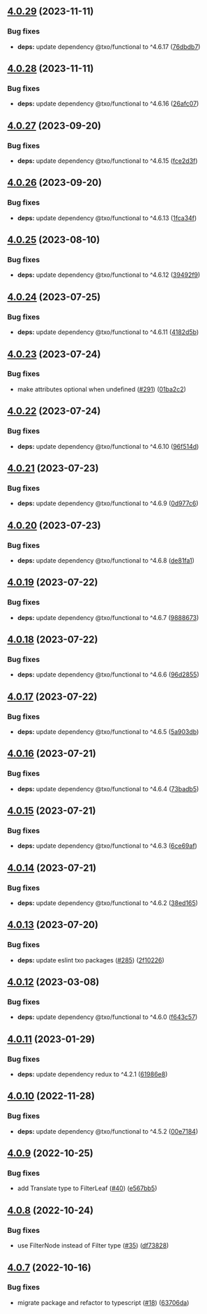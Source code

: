 ## [4.0.29](https://github.com/technology-studio/redux/compare/v4.0.28...v4.0.29) (2023-11-11)


### Bug fixes

* **deps:** update dependency @txo/functional to ^4.6.17 ([76dbdb7](https://github.com/technology-studio/redux/commit/76dbdb7318085fbe0e79e0cec0a0aa9ef34b03cf))

## [4.0.28](https://github.com/technology-studio/redux/compare/v4.0.27...v4.0.28) (2023-11-11)


### Bug fixes

* **deps:** update dependency @txo/functional to ^4.6.16 ([26afc07](https://github.com/technology-studio/redux/commit/26afc072403a7c3de4ffd3c329b70630688404a4))

## [4.0.27](https://github.com/technology-studio/redux/compare/v4.0.26...v4.0.27) (2023-09-20)


### Bug fixes

* **deps:** update dependency @txo/functional to ^4.6.15 ([fce2d3f](https://github.com/technology-studio/redux/commit/fce2d3fbb9d7a2b29807008b11efd3035c5fe8b1))

## [4.0.26](https://github.com/technology-studio/redux/compare/v4.0.25...v4.0.26) (2023-09-20)


### Bug fixes

* **deps:** update dependency @txo/functional to ^4.6.13 ([1fca34f](https://github.com/technology-studio/redux/commit/1fca34f5284e17f219dab443bd5d7b363dc6f76c))

## [4.0.25](https://github.com/technology-studio/redux/compare/v4.0.24...v4.0.25) (2023-08-10)


### Bug fixes

* **deps:** update dependency @txo/functional to ^4.6.12 ([39492f9](https://github.com/technology-studio/redux/commit/39492f90dbf043854a37db144f8834bba83686c9))

## [4.0.24](https://github.com/technology-studio/redux/compare/v4.0.23...v4.0.24) (2023-07-25)


### Bug fixes

* **deps:** update dependency @txo/functional to ^4.6.11 ([4182d5b](https://github.com/technology-studio/redux/commit/4182d5b3c686d245a2c2eee3bdbc199c3832789d))

## [4.0.23](https://github.com/technology-studio/redux/compare/v4.0.22...v4.0.23) (2023-07-24)


### Bug fixes

* make attributes optional when undefined ([#291](https://github.com/technology-studio/redux/issues/291)) ([01ba2c2](https://github.com/technology-studio/redux/commit/01ba2c21ace6591cfb89581f4d404590815a2fa2))

## [4.0.22](https://github.com/technology-studio/redux/compare/v4.0.21...v4.0.22) (2023-07-24)


### Bug fixes

* **deps:** update dependency @txo/functional to ^4.6.10 ([96f514d](https://github.com/technology-studio/redux/commit/96f514d5a49bd166e94163e266f0164c8febc370))

## [4.0.21](https://github.com/technology-studio/redux/compare/v4.0.20...v4.0.21) (2023-07-23)


### Bug fixes

* **deps:** update dependency @txo/functional to ^4.6.9 ([0d977c6](https://github.com/technology-studio/redux/commit/0d977c6421511b425ebd71bb3d1d87e57cdb8b19))

## [4.0.20](https://github.com/technology-studio/redux/compare/v4.0.19...v4.0.20) (2023-07-23)


### Bug fixes

* **deps:** update dependency @txo/functional to ^4.6.8 ([de81fa1](https://github.com/technology-studio/redux/commit/de81fa13b9635744d9141b442895247fb6511260))

## [4.0.19](https://github.com/technology-studio/redux/compare/v4.0.18...v4.0.19) (2023-07-22)


### Bug fixes

* **deps:** update dependency @txo/functional to ^4.6.7 ([9888673](https://github.com/technology-studio/redux/commit/9888673351be6fa056d03da6834de535413f427e))

## [4.0.18](https://github.com/technology-studio/redux/compare/v4.0.17...v4.0.18) (2023-07-22)


### Bug fixes

* **deps:** update dependency @txo/functional to ^4.6.6 ([96d2855](https://github.com/technology-studio/redux/commit/96d2855d256d9adf09f34e3da2ef78579cb8ee1e))

## [4.0.17](https://github.com/technology-studio/redux/compare/v4.0.16...v4.0.17) (2023-07-22)


### Bug fixes

* **deps:** update dependency @txo/functional to ^4.6.5 ([5a903db](https://github.com/technology-studio/redux/commit/5a903db800646866c648e2f98d5c865bbb85c131))

## [4.0.16](https://github.com/technology-studio/redux/compare/v4.0.15...v4.0.16) (2023-07-21)


### Bug fixes

* **deps:** update dependency @txo/functional to ^4.6.4 ([73badb5](https://github.com/technology-studio/redux/commit/73badb5bcab63c1fc3c7541993feb8afbafcea72))

## [4.0.15](https://github.com/technology-studio/redux/compare/v4.0.14...v4.0.15) (2023-07-21)


### Bug fixes

* **deps:** update dependency @txo/functional to ^4.6.3 ([6ce69af](https://github.com/technology-studio/redux/commit/6ce69afe9ccbd52728d7619bb9a400bc6570eae5))

## [4.0.14](https://github.com/technology-studio/redux/compare/v4.0.13...v4.0.14) (2023-07-21)


### Bug fixes

* **deps:** update dependency @txo/functional to ^4.6.2 ([38ed165](https://github.com/technology-studio/redux/commit/38ed165f6d173a605ef317a3a92ada50a12d9425))

## [4.0.13](https://github.com/technology-studio/redux/compare/v4.0.12...v4.0.13) (2023-07-20)


### Bug fixes

* **deps:** update eslint txo packages ([#285](https://github.com/technology-studio/redux/issues/285)) ([2f10226](https://github.com/technology-studio/redux/commit/2f102262a5d156e23a6a9e68dd32622212f17ce4))

## [4.0.12](https://github.com/technology-studio/redux/compare/v4.0.11...v4.0.12) (2023-03-08)


### Bug fixes

* **deps:** update dependency @txo/functional to ^4.6.0 ([f643c57](https://github.com/technology-studio/redux/commit/f643c572da99ad4275775f4236c282a9b3db9fb7))

## [4.0.11](https://github.com/technology-studio/redux/compare/v4.0.10...v4.0.11) (2023-01-29)


### Bug fixes

* **deps:** update dependency redux to ^4.2.1 ([61986e8](https://github.com/technology-studio/redux/commit/61986e8f472ec90fa5ef5eb17c304107b72623c1))

## [4.0.10](https://github.com/technology-studio/redux/compare/v4.0.9...v4.0.10) (2022-11-28)


### Bug fixes

* **deps:** update dependency @txo/functional to ^4.5.2 ([00e7184](https://github.com/technology-studio/redux/commit/00e7184da8212387d87583df84034fd8b28fd9d9))

## [4.0.9](https://github.com/technology-studio/redux/compare/v4.0.8...v4.0.9) (2022-10-25)


### Bug fixes

* add Translate type to FilterLeaf ([#40](https://github.com/technology-studio/redux/issues/40)) ([e567bb5](https://github.com/technology-studio/redux/commit/e567bb529e90aa74da112fabaae7d667560dba4b))

## [4.0.8](https://github.com/technology-studio/redux/compare/v4.0.7...v4.0.8) (2022-10-24)


### Bug fixes

* use FilterNode instead of Filter type ([#35](https://github.com/technology-studio/redux/issues/35)) ([df73828](https://github.com/technology-studio/redux/commit/df7382876c4cbb0626c7e0f633eeaca4314eca70))

## [4.0.7](https://github.com/technology-studio/redux/compare/v4.0.6...v4.0.7) (2022-10-16)


### Bug fixes

* migrate package and refactor to typescript ([#18](https://github.com/technology-studio/redux/issues/18)) ([63706da](https://github.com/technology-studio/redux/commit/63706da8c7080d633a4a092bab808dc54efe9bd1))
